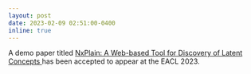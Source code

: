 ```yaml
---
layout: post
date: 2023-02-09 02:51:00-0400
inline: true
---
```


A demo paper titled <a href="https://alt.qcri.org/~ndurrani/pubs/EACL23.pdf"> NxPlain: A Web-based Tool for Discovery of Latent Concepts </a> has been accepted to appear at the EACL 2023.


